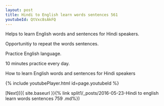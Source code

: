 ```yaml
---
layout: post
title: Hindi to English learn words sentences 561 
youtubeId: QtVxc8sAkFQ
---
```

 
 
Helps to learn English words and sentences for Hindi speakers.

Opportunitiy to repeat the words sentences. 

Practice English language. 
 
10 minutes practice every day. 
 
How to learn English words and sentences for Hindi speakers 
 
{% include youtubePlayer.html id=page.youtubeId %}
 
 
[Next]({{ site.baseurl }}{% link  split1/_posts/2016-05-23-Hindi to english learn words sentences 759 .md%})
 
